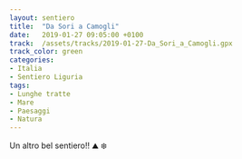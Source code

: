 ```yaml
---
layout: sentiero
title:  "Da Sori a Camogli"
date:   2019-01-27 09:05:00 +0100
track:  /assets/tracks/2019-01-27-Da_Sori_a_Camogli.gpx
track_color: green
categories:
- Italia
- Sentiero Liguria
tags:
- Lunghe tratte
- Mare
- Paesaggi
- Natura
---
```


Un altro bel sentiero!! :mountain: :snowflake:
